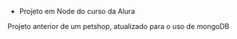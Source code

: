 - Projeto em Node do curso da Alura 

Projeto anterior de um petshop, atualizado para o uso de mongoDB